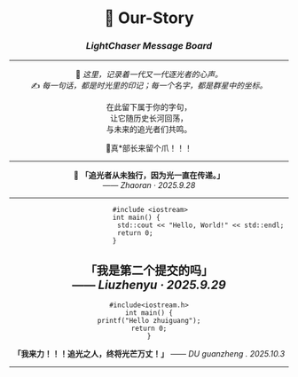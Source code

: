 <div align="center">

# 🌌 Our-Story  
### *LightChaser Message Board*  

---

💫 *这里，记录着一代又一代逐光者的心声。*  
✍️ *每一句话，都是时光里的印记；每一个名字，都是群星中的坐标。*  

在此留下属于你的字句，  
让它随历史长河回荡，  
与未来的追光者们共鸣。  

🐾真*部长来留个爪！！！

---

🌟 **「追光者从未独行，因为光一直在传递。」**  
  —— *Zhaoran · 2025.9.28*  

---

```
                          #include <iostream>                                   
                          int main() {                                          
                          std::cout << "Hello, World!" << std::endl;
                          return 0;                                 
                          }                                                     
```

**「我是第二个提交的吗」**     
—— *Liuzhenyu · 2025.9.29*  
---

```
#include<iostream.h>
int main() {
printf("Hello zhuiguang");
return 0;
}
```
**「我来力！！！追光之人，终将光芒万丈！」**
—— *DU guanzheng . 2025.10.3*

---

